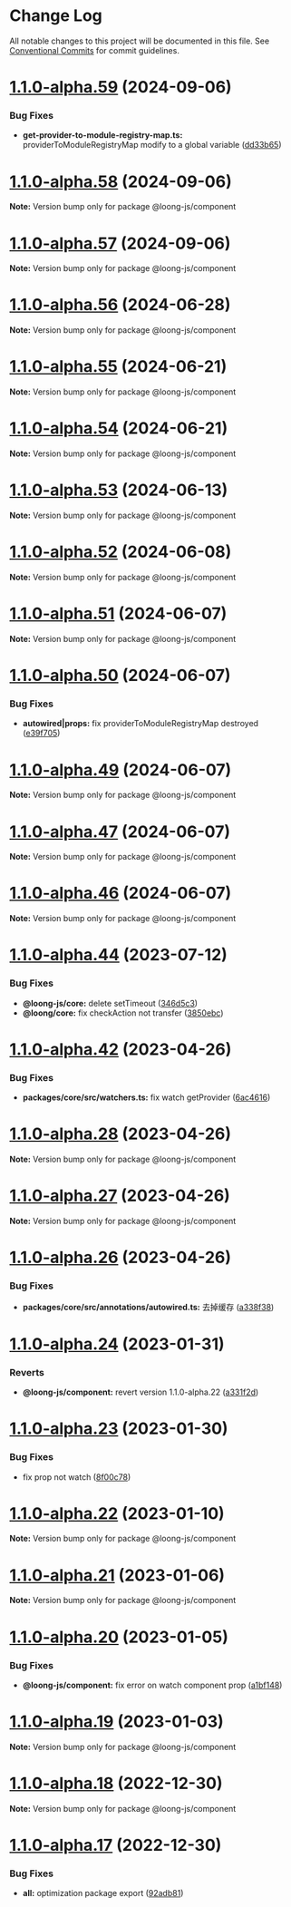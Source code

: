 # Change Log

All notable changes to this project will be documented in this file.
See [Conventional Commits](https://conventionalcommits.org) for commit guidelines.

# [1.1.0-alpha.59](https://github.com/loong-js/loong/compare/v1.1.0-alpha.58...v1.1.0-alpha.59) (2024-09-06)


### Bug Fixes

* **get-provider-to-module-registry-map.ts:** providerToModuleRegistryMap modify to a global variable ([dd33b65](https://github.com/loong-js/loong/commit/dd33b659a05ba6ea99e74353ce9a10b38019f616))





# [1.1.0-alpha.58](https://github.com/loong-js/loong/compare/v1.1.0-alpha.57...v1.1.0-alpha.58) (2024-09-06)

**Note:** Version bump only for package @loong-js/component





# [1.1.0-alpha.57](https://github.com/loong-js/loong/compare/v1.1.0-alpha.56...v1.1.0-alpha.57) (2024-09-06)

**Note:** Version bump only for package @loong-js/component





# [1.1.0-alpha.56](https://github.com/loong-js/loong/compare/v1.1.0-alpha.55...v1.1.0-alpha.56) (2024-06-28)

**Note:** Version bump only for package @loong-js/component





# [1.1.0-alpha.55](https://github.com/loong-js/loong/compare/v1.1.0-alpha.54...v1.1.0-alpha.55) (2024-06-21)

**Note:** Version bump only for package @loong-js/component





# [1.1.0-alpha.54](https://github.com/loong-js/loong/compare/v1.1.0-alpha.53...v1.1.0-alpha.54) (2024-06-21)

**Note:** Version bump only for package @loong-js/component





# [1.1.0-alpha.53](https://github.com/loong-js/loong/compare/v1.1.0-alpha.52...v1.1.0-alpha.53) (2024-06-13)

**Note:** Version bump only for package @loong-js/component





# [1.1.0-alpha.52](https://github.com/loong-js/loong/compare/v1.1.0-alpha.51...v1.1.0-alpha.52) (2024-06-08)

**Note:** Version bump only for package @loong-js/component





# [1.1.0-alpha.51](https://github.com/loong-js/loong/compare/v1.1.0-alpha.50...v1.1.0-alpha.51) (2024-06-07)

**Note:** Version bump only for package @loong-js/component





# [1.1.0-alpha.50](https://github.com/loong-js/loong/compare/v1.1.0-alpha.49...v1.1.0-alpha.50) (2024-06-07)


### Bug Fixes

* **autowired|props:** fix providerToModuleRegistryMap destroyed ([e39f705](https://github.com/loong-js/loong/commit/e39f705402bdd2ea8df3c30a05701170ff0133cb))





# [1.1.0-alpha.49](https://github.com/loong-js/loong/compare/v1.1.0-alpha.48...v1.1.0-alpha.49) (2024-06-07)

**Note:** Version bump only for package @loong-js/component





# [1.1.0-alpha.47](https://github.com/loong-js/loong/compare/v1.1.0-alpha.46...v1.1.0-alpha.47) (2024-06-07)

**Note:** Version bump only for package @loong-js/component





# [1.1.0-alpha.46](https://github.com/loong-js/loong/compare/v1.1.0-alpha.45...v1.1.0-alpha.46) (2024-06-07)

**Note:** Version bump only for package @loong-js/component





# [1.1.0-alpha.44](https://github.com/loong-js/loong/compare/v1.1.0-alpha.42...v1.1.0-alpha.44) (2023-07-12)


### Bug Fixes

* **@loong-js/core:** delete setTimeout ([346d5c3](https://github.com/loong-js/loong/commit/346d5c3a69d3fed7049c8beafd1a6d801b765938))
* **@loong/core:** fix checkAction not transfer ([3850ebc](https://github.com/loong-js/loong/commit/3850ebc6ce947e3012408a3f7617ce6563bc783d))





# [1.1.0-alpha.42](https://github.com/loong-js/loong/compare/v1.1.0-alpha.41...v1.1.0-alpha.42) (2023-04-26)


### Bug Fixes

* **packages/core/src/watchers.ts:** fix watch getProvider ([6ac4616](https://github.com/loong-js/loong/commit/6ac4616a1bd809e286d4f916a10f780dbca2e5dd))





# [1.1.0-alpha.28](https://github.com/loong-js/loong/compare/v1.1.0-alpha.27...v1.1.0-alpha.28) (2023-04-26)

**Note:** Version bump only for package @loong-js/component





# [1.1.0-alpha.27](https://github.com/loong-js/loong/compare/v1.1.0-alpha.26...v1.1.0-alpha.27) (2023-04-26)

**Note:** Version bump only for package @loong-js/component





# [1.1.0-alpha.26](https://github.com/loong-js/loong/compare/v1.1.0-alpha.24...v1.1.0-alpha.26) (2023-04-26)


### Bug Fixes

* **packages/core/src/annotations/autowired.ts:** 去掉缓存 ([a338f38](https://github.com/loong-js/loong/commit/a338f385a2747ce171ed129e41fdfcd186bf0881))





# [1.1.0-alpha.24](https://github.com/loong-js/loong/compare/v1.1.0-alpha.23...v1.1.0-alpha.24) (2023-01-31)


### Reverts

* **@loong-js/component:** revert version 1.1.0-alpha.22 ([a331f2d](https://github.com/loong-js/loong/commit/a331f2d96cc85c8316ed35a8cba4582278b4269c))





# [1.1.0-alpha.23](https://github.com/loong-js/loong/compare/v1.1.0-alpha.22...v1.1.0-alpha.23) (2023-01-30)


### Bug Fixes

* fix prop not watch ([8f00c78](https://github.com/loong-js/loong/commit/8f00c78c3ddb3c5fcd9d501c91e812372901659c))





# [1.1.0-alpha.22](https://github.com/loong-js/loong/compare/v1.1.0-alpha.21...v1.1.0-alpha.22) (2023-01-10)

**Note:** Version bump only for package @loong-js/component





# [1.1.0-alpha.21](https://github.com/loong-js/loong/compare/v1.1.0-alpha.20...v1.1.0-alpha.21) (2023-01-06)

**Note:** Version bump only for package @loong-js/component





# [1.1.0-alpha.20](https://github.com/loong-js/loong/compare/v1.1.0-alpha.19...v1.1.0-alpha.20) (2023-01-05)


### Bug Fixes

* **@loong-js/component:** fix error on watch component prop ([a1bf148](https://github.com/loong-js/loong/commit/a1bf148577768e169140433f65fe3607f20fd857))





# [1.1.0-alpha.19](https://github.com/loong-js/loong/compare/v1.1.0-alpha.18...v1.1.0-alpha.19) (2023-01-03)

**Note:** Version bump only for package @loong-js/component





# [1.1.0-alpha.18](https://github.com/loong-js/loong/compare/v1.1.0-alpha.17...v1.1.0-alpha.18) (2022-12-30)

**Note:** Version bump only for package @loong-js/component





# [1.1.0-alpha.17](https://github.com/loong-js/loong/compare/v1.1.0-alpha.16...v1.1.0-alpha.17) (2022-12-30)


### Bug Fixes

* **all:** optimization package export ([92adb81](https://github.com/loong-js/loong/commit/92adb81a828bca31a12b82dbdc7458e08ce1cf75))
